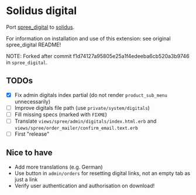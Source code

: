 # Solidus digital

Port [spree_digital](https://github.com/spree-contrib/spree_digital/) to [solidus](https://github.com/solidusio/solidus/).

For information on installation and use of this extension: see original spree_digital README!

NOTE: Forked after commit f1d74127a95805e25a1f4edeeba6cb520a3b9746 in `spree_digital`.

## TODOs

* [x] Fix admin digitals index partial (do not render `product_sub_menu` unnecessarily)
* [ ] Improve digitals file path (use `private/system/digitals`)
* [ ] Fill missing specs (marked with `FIXME`)
* [ ] Translate `views/spree/admin/digitals/index.html.erb` and `views/spree/order_mailer/confirm_email.text.erb`
* [ ] First "release"

## Nice to have

* Add more translations (e.g. German)
* Use button in `admin/orders` for resetting digital links, not an empty tab as just a link
* Verify user authentication and authorisation on download!
